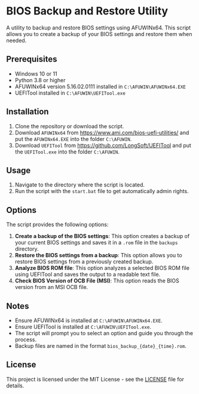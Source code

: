 # BIOS Backup and Restore Utility

A utility to backup and restore BIOS settings using AFUWINx64. This script allows you to create a backup of your BIOS settings and restore them when needed.

## Prerequisites

- Windows 10 or 11
- Python 3.8 or higher
- AFUWINx64 version 5.16.02.0111 installed in `C:\AFUWIN\AFUWINx64.EXE`
- UEFITool installed in `C:\AFUWIN\UEFITool.exe`

## Installation

1. Clone the repository or download the script.
2. Download `AFUWINx64` from https://www.ami.com/bios-uefi-utilities/ and put the `AFUWINx64.EXE` into the folder `C:\AFUWIN`.
3. Download `UEFITool` from https://github.com/LongSoft/UEFITool and put the `UEFITool.exe` into the folder `C:\AFUWIN`.

## Usage

1. Navigate to the directory where the script is located.
2. Run the script with the `start.bat` file to get automatically admin rights.

## Options

The script provides the following options:

1. **Create a backup of the BIOS settings**: This option creates a backup of your current BIOS settings and saves it in a `.rom` file in the `backups` directory.
2. **Restore the BIOS settings from a backup**: This option allows you to restore BIOS settings from a previously created backup.
3. **Analyze BIOS ROM file**: This option analyzes a selected BIOS ROM file using UEFITool and saves the output to a readable text file.
4. **Check BIOS Version of OCB File (MSI)**: This option reads the BIOS version from an MSI OCB file.

## Notes

- Ensure AFUWINx64 is installed at `C:\AFUWIN\AFUWINx64.EXE`.
- Ensure UEFITool is installed at `C:\AFUWIN\UEFITool.exe`.
- The script will prompt you to select an option and guide you through the process.
- Backup files are named in the format `bios_backup_{date}_{time}.rom`.

## License

This project is licensed under the MIT License - see the [LICENSE](LICENSE) file for details.
